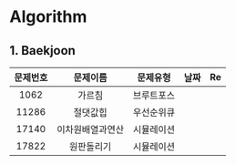 # Algorithm

## 1. Baekjoon

|문제번호|문제이름|문제유형|날짜|Re|
|:---:|:---:|:---:|:---:|:---:|
|1062|가르침|브루트포스||
|11286|절댓값힙|우선순위큐||
|17140|이차원배열과연산|시뮬레이션|||
|17822|원판돌리기|시뮬레이션||
